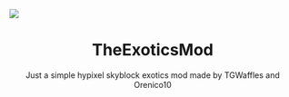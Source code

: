 [![](https://img.shields.io/badge/download-1.12.2%20latest-blue.svg?logo=java)](https://ci.thom.club/job/TheExoticsMod/job/master/lastSuccessfulBuild/)

<h1 align="center">TheExoticsMod</h1>

<p align="center">Just a simple hypixel skyblock exotics mod made by TGWaffles and Orenico10</p>
